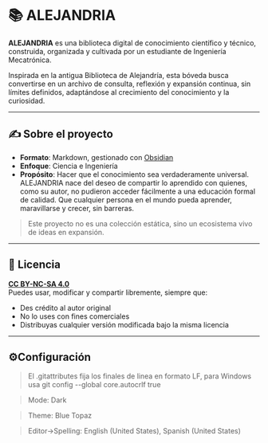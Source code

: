 # 📚 ALEJANDRIA

**ALEJANDRIA** es una biblioteca digital de conocimiento científico y técnico, construida, organizada y cultivada por un estudiante de Ingeniería Mecatrónica.

Inspirada en la antigua Biblioteca de Alejandría, esta bóveda busca convertirse en un archivo de consulta, reflexión y expansión continua, sin límites definidos, adaptándose al crecimiento del conocimiento y la curiosidad.

---

## ✍️ Sobre el proyecto

- **Formato**: Markdown, gestionado con [Obsidian](https://obsidian.md)
- **Enfoque**: Ciencia e Ingeniería
- **Propósito**: Hacer que el conocimiento sea verdaderamente universal. ALEJANDRIA nace del deseo de compartir lo aprendido con quienes, como su autor, no pudieron acceder fácilmente a una educación formal de calidad. Que cualquier persona en el mundo pueda aprender, maravillarse y crecer, sin barreras.

> Este proyecto no es una colección estática, sino un ecosistema vivo de ideas en expansión.

---

## 📄 Licencia

**[CC BY-NC-SA 4.0](https://creativecommons.org/licenses/by-nc-sa/4.0/)**  
Puedes usar, modificar y compartir libremente, siempre que:

- Des crédito al autor original  
- No lo uses con fines comerciales  
- Distribuyas cualquier versión modificada bajo la misma licencia

---

## ⚙️Configuración

> El .gitattributes fija los finales de linea en formato LF, para Windows usa git config --global core.autocrlf true

> Mode: Dark

> Theme: Blue Topaz

> Editor->Spelling: English (United States), Spanish (United States)
> 